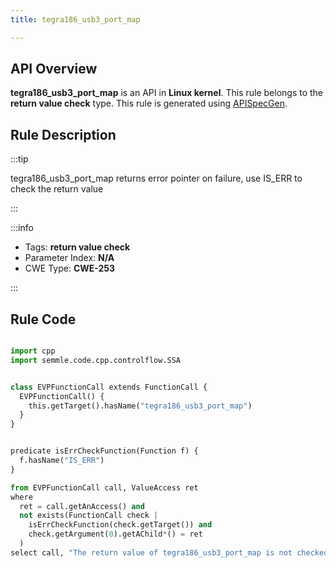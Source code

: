 ```yaml
---
title: tegra186_usb3_port_map

---
```



## API Overview
**tegra186_usb3_port_map** is an API in **Linux kernel**. This rule belongs to the **return value check** type. This rule is generated using [APISpecGen](../../tools/APISpecGen).
## Rule Description

:::tip

tegra186_usb3_port_map returns error pointer on failure, use IS_ERR to check the return value

:::

:::info

- Tags: **return value check**
- Parameter Index: **N/A**
- CWE Type: **CWE-253**

:::

## Rule Code
```python

import cpp
import semmle.code.cpp.controlflow.SSA


class EVPFunctionCall extends FunctionCall {
  EVPFunctionCall() {
    this.getTarget().hasName("tegra186_usb3_port_map")
  }
}


predicate isErrCheckFunction(Function f) {
  f.hasName("IS_ERR") 
}

from EVPFunctionCall call, ValueAccess ret
where
  ret = call.getAnAccess() and
  not exists(FunctionCall check |
    isErrCheckFunction(check.getTarget()) and
    check.getArgument(0).getAChild*() = ret
  )
select call, "The return value of tegra186_usb3_port_map is not checked with IS_ERR."
    
```